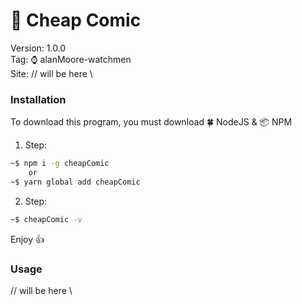 # 🦸 Cheap Comic

Version: 1.0.0  
Tag: ⌚ alanMoore-watchmen  
Site: // will be here \\

### Installation

To download this program, you must download 🍀 NodeJS & 📦 NPM

1. Step:

```bash
~$ npm i -g cheapComic
    or
~$ yarn global add cheapComic
```

2. Step:

```bash
~$ cheapComic -v
```

Enjoy 👍

### Usage

// will be here \\
